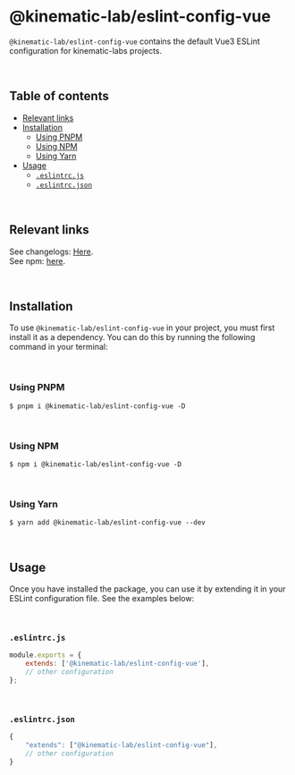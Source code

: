 # @kinematic-lab/eslint-config-vue <!-- omit in toc -->

`@kinematic-lab/eslint-config-vue` contains the default Vue3 ESLint configuration for kinematic-labs projects.

<br />

## Table of contents <!-- omit in toc -->

-   [Relevant links](#relevant-links)
-   [Installation](#installation)
    -   [Using PNPM](#using-pnpm)
    -   [Using NPM](#using-npm)
    -   [Using Yarn](#using-yarn)
-   [Usage](#usage)
    -   [`.eslintrc.js`](#eslintrcjs)
    -   [`.eslintrc.json`](#eslintrcjson)

<br />

## Relevant links

See changelogs: [Here](https://github.com/kinematic-lab/core/blob/main/packages/eslint-config-vue/CHANGELOG.md).<br />
See npm: [here](https://www.npmjs.com/package/@kinematic-lab/eslint-config-vue).

<br />

## Installation

To use `@kinematic-lab/eslint-config-vue` in your project, you must first install it as a dependency. You can do this by running the following command in your terminal:

<br />

### Using PNPM

```shell
$ pnpm i @kinematic-lab/eslint-config-vue -D
```

<br />

### Using NPM

```shell
$ npm i @kinematic-lab/eslint-config-vue -D
```

<br />

### Using Yarn

```shell
$ yarn add @kinematic-lab/eslint-config-vue --dev
```

<br />

## Usage

Once you have installed the package, you can use it by extending it in your ESLint configuration file. See the examples below:

<br />

### `.eslintrc.js`

```javascript
module.exports = {
	extends: ['@kinematic-lab/eslint-config-vue'],
	// other configuration
};
```

<br />

### `.eslintrc.json`

```javascript
{
	"extends": ["@kinematic-lab/eslint-config-vue"],
	// other configuration
}
```
